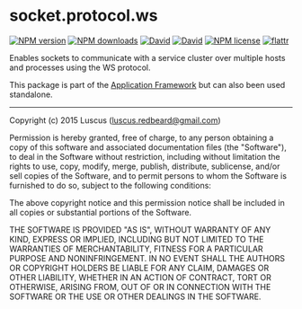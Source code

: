 # socket.protocol.ws
[![NPM version](https://img.shields.io/npm/v/socket.protocol.ws.svg?style=flat)](https://www.npmjs.com/package/socket.protocol.ws "View this project on NPM")
[![NPM downloads](https://img.shields.io/npm/dm/socket.protocol.ws.svg?style=flat)](https://www.npmjs.com/package/socket.protocol.ws "View this project on NPM")
[![David](https://img.shields.io/david/luscus/socket.protocol.ws.svg?style=flat)](https://david-dm.org/luscus/socket.protocol.ws)
[![David](https://img.shields.io/david/dev/luscus/socket.protocol.ws.svg?style=flat)](https://david-dm.org/luscus/socket.protocol.ws#info=devDependencies)
[![NPM license](https://img.shields.io/npm/l/socket.protocol.ws.svg?style=flat)](https://www.npmjs.com/package/socket.protocol.ws "View this project on NPM")
[![flattr](https://img.shields.io/badge/flattr-donate-yellow.svg?style=flat)](http://flattr.com/thing/3817419/luscus-on-GitHub)

Enables sockets to communicate with a service cluster over multiple hosts and processes using the WS protocol.

This package is part of the [Application Framework](https://github.com/luscus/application.skeleton) but can also been used standalone.


--------------
Copyright (c) 2015 Luscus (luscus.redbeard@gmail.com)

Permission is hereby granted, free of charge, to any person obtaining a copy of this software and associated documentation files (the "Software"), to deal in the Software without restriction, including without limitation the rights to use, copy, modify, merge, publish, distribute, sublicense, and/or sell copies of the Software, and to permit persons to whom the Software is furnished to do so, subject to the following conditions:

The above copyright notice and this permission notice shall be included in all copies or substantial portions of the Software.

THE SOFTWARE IS PROVIDED "AS IS", WITHOUT WARRANTY OF ANY KIND, EXPRESS OR IMPLIED, INCLUDING BUT NOT LIMITED TO THE WARRANTIES OF MERCHANTABILITY, FITNESS FOR A PARTICULAR PURPOSE AND NONINFRINGEMENT. IN NO EVENT SHALL THE AUTHORS OR COPYRIGHT HOLDERS BE LIABLE FOR ANY CLAIM, DAMAGES OR OTHER LIABILITY, WHETHER IN AN ACTION OF CONTRACT, TORT OR OTHERWISE, ARISING FROM, OUT OF OR IN CONNECTION WITH THE SOFTWARE OR THE USE OR OTHER DEALINGS IN THE SOFTWARE.
